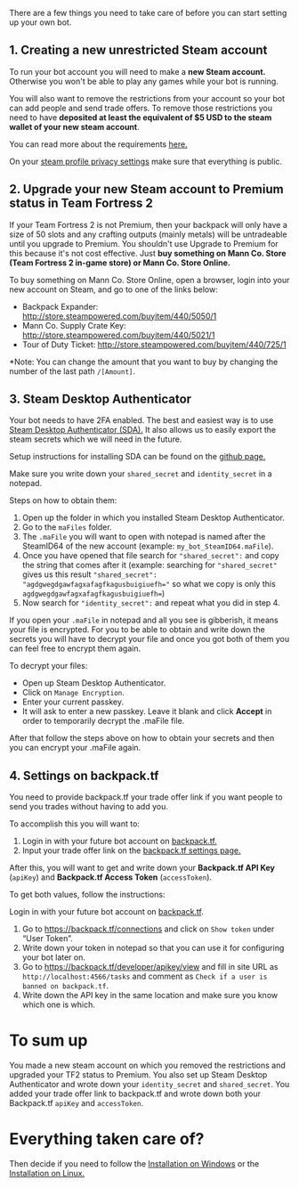 There are a few things you need to take care of before you can start setting up your own bot.

## 1. Creating a new unrestricted Steam account
To run your bot account you will need to make a **new Steam account.** Otherwise you won't be able to play any games while your bot is running.

You will also want to remove the restrictions from your account so your bot can add people and send trade offers.
To remove those restrictions you need to have **deposited at least the equivalent of $5 USD to the steam wallet of your new steam account**.

You can read more about the requirements [here.](https://support.steampowered.com/kb_article.php?ref=3330-iagk-7663)

On your [steam profile privacy settings](https://steamcommunity.com/my/edit/settings) make sure that everything is public.

## 2. Upgrade your new Steam account to Premium status in Team Fortress 2
If your Team Fortress 2 is not Premium, then your backpack will only have a size of 50 slots and any crafting outputs (mainly metals) will be untradeable until you upgrade to Premium. You shouldn't use Upgrade to Premium for this because it's not cost effective.
Just **buy something on Mann Co. Store (Team Fortress 2 in-game store) or Mann Co. Store Online.**

To buy something on Mann Co. Store Online, open a browser, login into your new account on Steam, and go to one of the links below:
- Backpack Expander: http://store.steampowered.com/buyitem/440/5050/1
- Mann Co. Supply Crate Key: http://store.steampowered.com/buyitem/440/5021/1
- Tour of Duty Ticket: http://store.steampowered.com/buyitem/440/725/1

*Note: You can change the amount that you want to buy by changing the number of the last path `/[Amount]`.

## 3. Steam Desktop Authenticator
Your bot needs to have 2FA enabled. The best and easiest way is to use [Steam Desktop Authenticator (SDA).](https://github.com/Jessecar96/SteamDesktopAuthenticator) 
It also allows us to easily export the steam secrets which we will need in the future.

Setup instructions for installing SDA can be found on the [github page.](https://github.com/Jessecar96/SteamDesktopAuthenticator)

Make sure you write down your `shared_secret` and `identity_secret` in a notepad.

Steps on how to obtain them: 
1. Open up the folder in which you installed Steam Desktop Authenticator.
2. Go to the `maFiles` folder.
3. The `.maFile` you will want to open with notepad is named after the SteamID64 of the new account (example: `my_bot_SteamID64.maFile`).
4. Once you have opened that file search for `"shared_secret":` and copy the string that comes after it (example: searching for `"shared_secret"` gives us this result `"shared_secret": "agdgwegdgawfagxafagfkagusbuigiuefh="` so what we copy is only this `agdgwegdgawfagxafagfkagusbuigiuefh=`)
5. Now search for `"identity_secret":` and repeat what you did in step 4.

If you open your `.maFile` in notepad and all you see is gibberish, it means your file is encrypted. For you to be able to obtain and write down the secrets you will have to decrypt your file and once you got both of them you can feel free to encrypt them again.

To decrypt your files:
- Open up Steam Desktop Authenticator.
- Click on `Manage Encryption`.
- Enter your current passkey.
- It will ask to enter a new passkey. Leave it blank and click **Accept** in order to temporarily decrypt the .maFile file.

After that follow the steps above on how to obtain your secrets and then you can encrypt your .maFile again.

## 4. Settings on backpack.tf
You need to provide backpack.tf your trade offer link if you want people to send you trades without having to add you.

To accomplish this you will want to:

1. Login in with your future bot account on [backpack.tf.](https://backpack.tf/)
2. Input your trade offer link on the [backpack.tf settings page.](https://backpack.tf/settings)

After this, you will want to get and write down your **Backpack.tf API Key** (`apiKey`) and **Backpack.tf Access Token** (`accessToken`).

To get both values, follow the instructions:

Login in with your future bot account on [backpack.tf](https://backpack.tf/).
1. Go to https://backpack.tf/connections and click on `Show token` under “User Token”.
2. Write down your token in notepad so that you can use it for configuring your bot later on.
3. Go to https://backpack.tf/developer/apikey/view and fill in site URL as `http://localhost:4566/tasks` and comment as `Check if a user is banned on backpack.tf`.
4. Write down the API key in the same location and make sure you know which one is which.

# To sum up
You made a new steam account on which you removed the restrictions and upgraded your TF2 status to Premium.
You also set up Steam Desktop Authenticator and wrote down your `identity_secret` and `shared_secret`.
You added your trade offer link to backpack.tf and wrote down both your Backpack.tf `apiKey` and `accessToken`.

# Everything taken care of?
Then decide if you need to follow the [Installation on Windows](https://github.com/idinium96/tf2autobot/wiki/Downloading-the-bot-on-Windows) or the [Installation on Linux.](https://github.com/idinium96/tf2autobot/wiki/Downloading-the-bot-on-Linux)

